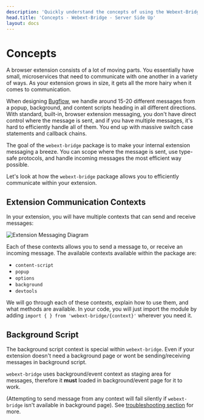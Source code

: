 ```yaml
---
description: 'Quickly understand the concepts of using the Webext-Bridge package'
head.title: 'Concepts - Webext-Bridge - Server Side Up'
layout: docs
---
```


# Concepts
A browser extension consists of a lot of moving parts. You essentially have small, microservices that need to communicate with one another in a variety of ways. As your extension grows in size, it gets all the more hairy when it comes to communication.

When designing [Bugflow](https://bugflow.io), we handle around 15-20 different messages from a popup, background, and content scripts heading in all different directions. With standard, built-in, browser extension messaging, you don't have direct control where the message is sent, and if you have multiple messages, it's hard to efficiently handle all of them. You end up with massive switch case statements and callback chains. 

The goal of the `webext-bridge` package is to make your internal extension messaging a breeze. You can scope where the message is sent, use type-safe protocols, and handle incoming messages the most efficient way possible.

Let's look at how the `webext-bridge` package allows you to efficiently communicate within your extension.

## Extension Communication Contexts
In your extension, you will have multiple contexts that can send and receive messages:

![Extension Messaging Diagram](/images/docs/extension-communication-map.svg)

Each of these contexts allows you to send a message to, or receive an incoming message. The available contexts available within the package are:

- `content-script`
- `popup`
- `options`
- `background`
- `devtools`

We will go through each of these contexts, explain how to use them, and what methods are available. In your code, you will just import the module by adding `import { } from 'webext-bridge/{context}'` wherever you need it.

## Background Script
The background script context is special within `webext-bridge`. Even if your extension doesn't need a background page or wont be sending/receiving messages in background script. 

`webext-bridge` uses background/event context as staging area for messages, therefore it **must** loaded in background/event page for it to work. 

(Attempting to send message from any context will fail silently if `webext-bridge` isn't available in background page). See [troubleshooting section](/docs/guide/troubleshooting) for more.